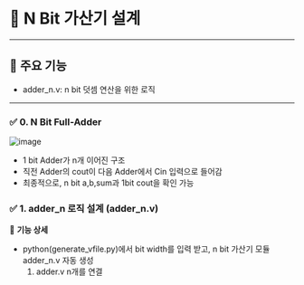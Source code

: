 # 📌 N Bit 가산기 설계
---
## 🚀 주요 기능
  - adder_n.v: n bit 덧셈 연산을 위한 로직
---

### ✅ 0. N Bit Full-Adder
  ![image](https://github.com/user-attachments/assets/b08636ae-9234-4328-8e3d-5c0ceb111eef)

  - 1 bit Adder가 n개 이어진 구조
  - 직전 Adder의 cout이 다음 Adder에서 Cin 입력으로 들어감
  - 최종적으로, n bit a,b,sum과 1bit cout을 확인 가능

### ✅ 1. adder_n 로직 설계 (adder_n.v)
📌 **기능 상세**

  - python(generate_vfile.py)에서 bit width를 입력 받고, n bit 가산기 모듈 adder_n.v 자동 생성
    1. adder.v n개를 연결
    
